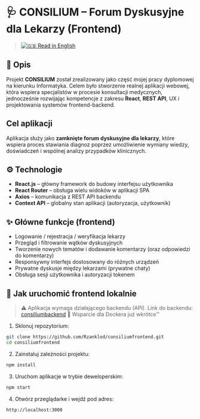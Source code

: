 # 🩺 CONSILIUM – Forum Dyskusyjne dla Lekarzy (Frontend)

> [![🇬🇧](https://flagcdn.com/w20/gb.png) Read in English](README.md)

## 📌 Opis

Projekt **CONSILIUM** został zrealizowany jako część mojej pracy dyplomowej na kierunku Informatyka. Celem było stworzenie realnej aplikacji webowej, która wspiera specjalistów w procesie konsultacji medycznych, jednocześnie rozwijając kompetencje z zakresu **React**, **REST API**, UX i projektowania systemów frontend-backend.

## Cel aplikacji

Aplikacja służy jako **zamknięte forum dyskusyjne dla lekarzy**, które wspiera proces stawiania diagnoz poprzez umożliwienie wymiany wiedzy, doświadczeń i wspólnej analizy przypadków klinicznych.

## ⚙️ Technologie

- **React.js** – główny framework do budowy interfejsu użytkownika  
- **React Router** – obsługa wielu widoków w aplikacji SPA  
- **Axios** – komunikacja z REST API backendu   
- **Context API** – globalny stan aplikacji (autoryzacja, użytkownik)  

## ✨ Główne funkcje (frontend)

- Logowanie / rejestracja / weryfikacja lekarzy
- Przegląd i filtrowanie wątków dyskusyjnych
- Tworzenie nowych tematów i dodawanie komentarzy (oraz odpowiedzi do komentarzy)
- Responsywny interfejs dostosowany do różnych urządzeń
- Prywatne dyskusje między lekarzami (prywatne chaty)
- Obsługa sesji użytkownika i autoryzacji tokenem

## 🚀 Jak uruchomić frontend lokalnie

> ⚠️
> Aplikacja wymaga działającego backendu (API). Link do backendu: [consiliumbackend](https://github.com/Rzanklod/consiliumbackend)
> 🐳 Wsparcie dla Dockera już wkrótce™

1. Sklonuj repozytorium:

```bash
git clone https://github.com/Rzanklod/consiliumfrontend.git
cd consiliumfrontend
```

2. Zainstaluj zależności projektu:

```bash
npm install
```

3. Uruchom aplikacje w trybie deweloperskim:

```bash
npm start
```

4. Otwórz przeglądarke i wejdź pod adres:

```bash
http://localhost:3000
```

